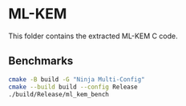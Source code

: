 # ML-KEM

This folder contains the extracted ML-KEM C code.

## Benchmarks

```bash
cmake -B build -G "Ninja Multi-Config"
cmake --build build --config Release
./build/Release/ml_kem_bench
```
